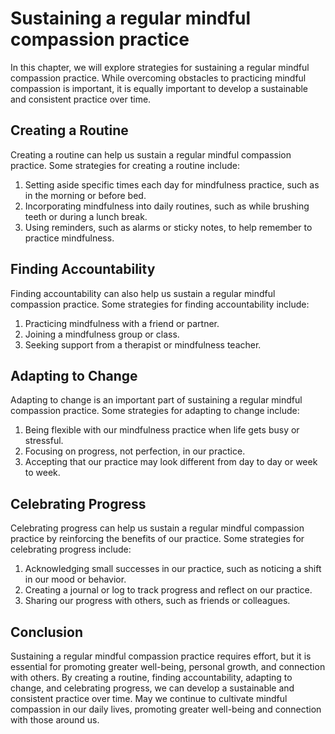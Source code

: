 Sustaining a regular mindful compassion practice
=======================================================================================================

In this chapter, we will explore strategies for sustaining a regular mindful compassion practice. While overcoming obstacles to practicing mindful compassion is important, it is equally important to develop a sustainable and consistent practice over time.

Creating a Routine
------------------

Creating a routine can help us sustain a regular mindful compassion practice. Some strategies for creating a routine include:

1. Setting aside specific times each day for mindfulness practice, such as in the morning or before bed.
2. Incorporating mindfulness into daily routines, such as while brushing teeth or during a lunch break.
3. Using reminders, such as alarms or sticky notes, to help remember to practice mindfulness.

Finding Accountability
----------------------

Finding accountability can also help us sustain a regular mindful compassion practice. Some strategies for finding accountability include:

1. Practicing mindfulness with a friend or partner.
2. Joining a mindfulness group or class.
3. Seeking support from a therapist or mindfulness teacher.

Adapting to Change
------------------

Adapting to change is an important part of sustaining a regular mindful compassion practice. Some strategies for adapting to change include:

1. Being flexible with our mindfulness practice when life gets busy or stressful.
2. Focusing on progress, not perfection, in our practice.
3. Accepting that our practice may look different from day to day or week to week.

Celebrating Progress
--------------------

Celebrating progress can help us sustain a regular mindful compassion practice by reinforcing the benefits of our practice. Some strategies for celebrating progress include:

1. Acknowledging small successes in our practice, such as noticing a shift in our mood or behavior.
2. Creating a journal or log to track progress and reflect on our practice.
3. Sharing our progress with others, such as friends or colleagues.

Conclusion
----------

Sustaining a regular mindful compassion practice requires effort, but it is essential for promoting greater well-being, personal growth, and connection with others. By creating a routine, finding accountability, adapting to change, and celebrating progress, we can develop a sustainable and consistent practice over time. May we continue to cultivate mindful compassion in our daily lives, promoting greater well-being and connection with those around us.
